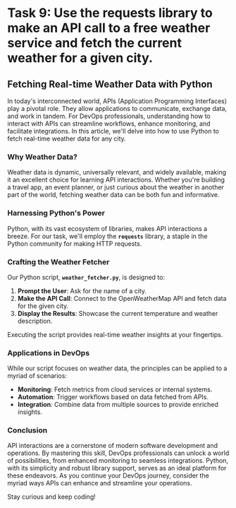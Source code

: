 # Task 9: Use the requests library to make an API call to a free weather service and fetch the current weather for a given city.

## **Fetching Real-time Weather Data with Python**

In today's interconnected world, APIs (Application Programming Interfaces) play a pivotal role. They allow applications to communicate, exchange data, and work in tandem. For DevOps professionals, understanding how to interact with APIs can streamline workflows, enhance monitoring, and facilitate integrations. In this article, we'll delve into how to use Python to fetch real-time weather data for any city.

### **Why Weather Data?**

Weather data is dynamic, universally relevant, and widely available, making it an excellent choice for learning API interactions. Whether you're building a travel app, an event planner, or just curious about the weather in another part of the world, fetching weather data can be both fun and informative.

### **Harnessing Python's Power**

Python, with its vast ecosystem of libraries, makes API interactions a breeze. For our task, we'll employ the **`requests`** library, a staple in the Python community for making HTTP requests.

### **Crafting the Weather Fetcher**

Our Python script, **`weather_fetcher.py`**, is designed to:

1. **Prompt the User**: Ask for the name of a city.
2. **Make the API Call**: Connect to the OpenWeatherMap API and fetch data for the given city.
3. **Display the Results**: Showcase the current temperature and weather description.

Executing the script provides real-time weather insights at your fingertips.

### **Applications in DevOps**

While our script focuses on weather data, the principles can be applied to a myriad of scenarios:

- **Monitoring**: Fetch metrics from cloud services or internal systems.
- **Automation**: Trigger workflows based on data fetched from APIs.
- **Integration**: Combine data from multiple sources to provide enriched insights.

### **Conclusion**

API interactions are a cornerstone of modern software development and operations. By mastering this skill, DevOps professionals can unlock a world of possibilities, from enhanced monitoring to seamless integrations. Python, with its simplicity and robust library support, serves as an ideal platform for these endeavors. As you continue your DevOps journey, consider the myriad ways APIs can enhance and streamline your operations.

Stay curious and keep coding!